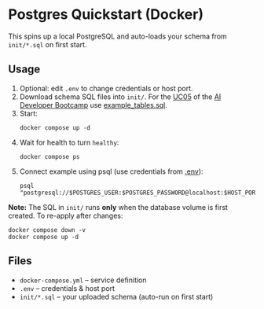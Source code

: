 # Postgres Quickstart (Docker)

This spins up a local PostgreSQL and auto-loads your schema from `init/*.sql` on first start.

## Usage
1. Optional: edit `.env` to change credentials or host port.
2. Download schema SQL files into `init/`.
For the [UC05](https://obviousworks.notion.site/UC05-Empower-your-IDE-with-context-Model-Context-Protocol-MCP-AI-can-interact-with-nearly-eve-17e2c8dc714480bcb631d5438dc2ebde)
of the [AI Developer Bootcamp](https://www.obviousworks.ch/en/trainings/ai-developer-bootcamp/)
use [example_tables.sql](https://obviousworks.notion.site/UC05-Empower-your-IDE-with-context-Model-Context-Protocol-MCP-AI-can-interact-with-nearly-eve-17e2c8dc714480bcb631d5438dc2ebde#1982c8dc714480589be9cf1a678d08b0).
2. Start:
   ```shell
   docker compose up -d
   ```
3. Wait for health to turn `healthy`:
   ```shell
   docker compose ps
   ```
4. Connect example using psql (use credentials from [.env](./.env)):
   ```shell
   psql "postgresql://$POSTGRES_USER:$POSTGRES_PASSWORD@localhost:$HOST_PORT/$POSTGRES_DB"
   ```

**Note:** The SQL in `init/` runs **only** when the database volume is first created. To re-apply after changes:
```shell
docker compose down -v
docker compose up -d
```

## Files
- `docker-compose.yml` – service definition
- `.env` – credentials & host port
- `init/*.sql` – your uploaded schema (auto-run on first start)
